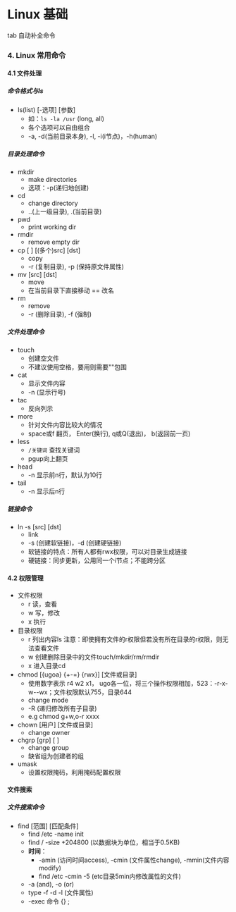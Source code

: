 # Linux 基础

tab 自动补全命令
### 4. Linux 常用命令
#### 4.1 文件处理
##### 命令格式与ls
- ls(list) [-选项] [参数]  
  - 如：`ls -la /usr` (long, all)  
  - 各个选项可以自由组合  
  - -a, -d(当前目录本身), -l, -i(i节点)，-h(human) 

##### 目录处理命令
- mkdir 
  - make directories
  - 选项：-p(递归地创建)
- cd
  - change directory
  - ..(上一级目录),  .(当前目录)
- pwd 
  - print working dir
- rmdir
  - remove empty dir
- cp [ ] [(多个)src] [dst]
  - copy
  - -r (复制目录), -p (保持原文件属性)
- mv [src] [dst]
  - move
  - 在当前目录下直接移动 == 改名
- rm
  - remove
  - -r (删除目录), -f (强制)

##### 文件处理命令
- touch
  - 创建空文件
  - 不建议使用空格，要用则需要""包围
- cat
  - 显示文件内容
  - -n (显示行号) 
- tac
  - 反向列示
- more
  - 针对文件内容比较大的情况
  - space或f 翻页， Enter(换行), q或Q(退出)， b(返回前一页)
- less
  - `/关键词` 查找关键词
  - pgup向上翻页
- head
  - -n 显示前n行，默认为10行
- tail
  - -n 显示后n行

##### 链接命令
- ln -s [src] [dst]
  - link
  - -s (创建软链接)，-d (创建硬链接)
  - 软链接的特点：所有人都有rwx权限，可以对目录生成链接
  - 硬链接：同步更新，公用同一个i节点；不能跨分区

#### 4.2 权限管理
- 文件权限
  - r 读，查看
  - w 写，修改
  - x 执行
- 目录权限
  - r 列出内容ls 注意：即使拥有文件的r权限但若没有所在目录的r权限，则无法查看文件
  - w 创建删除目录中的文件touch/mkdir/rm/rmdir
  - x 进入目录cd
- chmod [{ugoa} {+-=} {rwx}] [文件或目录]
  - 使用数字表示 r4 w2 x1， ugo各一位，将三个操作权限相加，523：-r-x-w--wx；文件权限默认755，目录644
  - change mode
  - -R (递归修改所有子目录)
  - e.g chmod g+w,o-r xxxx
- chown [用户] [文件或目录]
  - change owner
- chgrp [grp] [ ]
  - change group
  - 缺省组为创建者的组
- umask
  - 设置权限掩码，利用掩码配置权限

#### 文件搜索
##### 文件搜索命令
- find [范围] [匹配条件]
  - find /etc -name init   
  - find / -size +204800 (以数据块为单位，相当于0.5KB)
  - **时间**：
    - -amin (访问时间access), -cmin (文件属性change), -mmin(文件内容modify)
    - find /etc -cmin -5 (etc目录5min内修改属性的文件)
  - -a (and), -o (or)
  - type -f -d -l (文件属性)
  - -exec 命令 {} \;